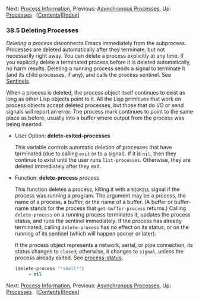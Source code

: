 

Next: [Process Information](Process-Information.html), Previous: [Asynchronous Processes](Asynchronous-Processes.html), Up: [Processes](Processes.html)   \[[Contents](index.html#SEC_Contents "Table of contents")]\[[Index](Index.html "Index")]

### 38.5 Deleting Processes

*Deleting a process* disconnects Emacs immediately from the subprocess. Processes are deleted automatically after they terminate, but not necessarily right away. You can delete a process explicitly at any time. If you explicitly delete a terminated process before it is deleted automatically, no harm results. Deleting a running process sends a signal to terminate it (and its child processes, if any), and calls the process sentinel. See [Sentinels](Sentinels.html).

When a process is deleted, the process object itself continues to exist as long as other Lisp objects point to it. All the Lisp primitives that work on process objects accept deleted processes, but those that do I/O or send signals will report an error. The process mark continues to point to the same place as before, usually into a buffer where output from the process was being inserted.

*   User Option: **delete-exited-processes**

    This variable controls automatic deletion of processes that have terminated (due to calling `exit` or to a signal). If it is `nil`, then they continue to exist until the user runs `list-processes`. Otherwise, they are deleted immediately after they exit.

<!---->

*   Function: **delete-process** *process*

    This function deletes a process, killing it with a `SIGKILL` signal if the process was running a program. The argument may be a process, the name of a process, a buffer, or the name of a buffer. (A buffer or buffer-name stands for the process that `get-buffer-process` returns.) Calling `delete-process` on a running process terminates it, updates the process status, and runs the sentinel immediately. If the process has already terminated, calling `delete-process` has no effect on its status, or on the running of its sentinel (which will happen sooner or later).

    If the process object represents a network, serial, or pipe connection, its status changes to `closed`; otherwise, it changes to `signal`, unless the process already exited. See [process-status](Process-Information.html).

    ```lisp
    (delete-process "*shell*")
         ⇒ nil
    ```

Next: [Process Information](Process-Information.html), Previous: [Asynchronous Processes](Asynchronous-Processes.html), Up: [Processes](Processes.html)   \[[Contents](index.html#SEC_Contents "Table of contents")]\[[Index](Index.html "Index")]
